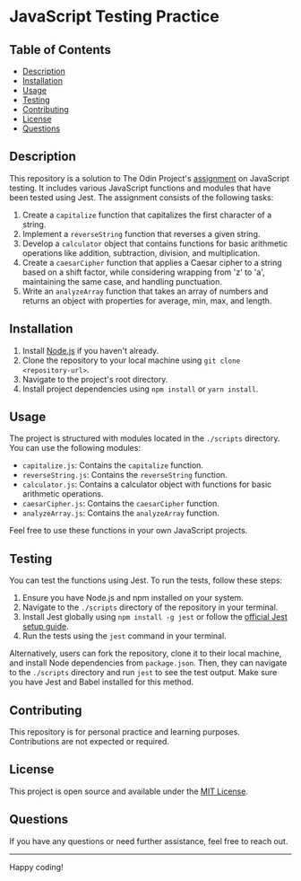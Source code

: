 # JavaScript Testing Practice

## Table of Contents
- [Description](#description)
- [Installation](#installation)
- [Usage](#usage)
- [Testing](#testing)
- [Contributing](#contributing)
- [License](#license)
- [Questions](#questions)

## Description
This repository is a solution to The Odin Project's [assignment](https://www.theodinproject.com/lessons/node-path-javascript-testing-practice) on JavaScript testing. It includes various JavaScript functions and modules that have been tested using Jest. The assignment consists of the following tasks:
1. Create a `capitalize` function that capitalizes the first character of a string.
2. Implement a `reverseString` function that reverses a given string.
3. Develop a `calculator` object that contains functions for basic arithmetic operations like addition, subtraction, division, and multiplication.
4. Create a `caesarCipher` function that applies a Caesar cipher to a string based on a shift factor, while considering wrapping from 'z' to 'a', maintaining the same case, and handling punctuation.
5. Write an `analyzeArray` function that takes an array of numbers and returns an object with properties for average, min, max, and length.

## Installation
1. Install [Node.js](https://nodejs.org/) if you haven't already.
2. Clone the repository to your local machine using `git clone <repository-url>`.
3. Navigate to the project's root directory.
4. Install project dependencies using `npm install` or `yarn install`.

## Usage
The project is structured with modules located in the `./scripts` directory. You can use the following modules:

- `capitalize.js`: Contains the `capitalize` function.
- `reverseString.js`: Contains the `reverseString` function.
- `calculator.js`: Contains a calculator object with functions for basic arithmetic operations.
- `caesarCipher.js`: Contains the `caesarCipher` function.
- `analyzeArray.js`: Contains the `analyzeArray` function.

Feel free to use these functions in your own JavaScript projects.

## Testing
You can test the functions using Jest. To run the tests, follow these steps:

1. Ensure you have Node.js and npm installed on your system.
2. Navigate to the `./scripts` directory of the repository in your terminal.
3. Install Jest globally using `npm install -g jest` or follow the [official Jest setup guide](https://jestjs.io/docs/getting-started#using-babel).
4. Run the tests using the `jest` command in your terminal.

Alternatively, users can fork the repository, clone it to their local machine, and install Node dependencies from `package.json`. Then, they can navigate to the `./scripts` directory and run `jest` to see the test output. Make sure you have Jest and Babel installed for this method.

## Contributing
This repository is for personal practice and learning purposes. Contributions are not expected or required.

## License
This project is open source and available under the [MIT License](./LICENSE).

## Questions
If you have any questions or need further assistance, feel free to reach out.

---

Happy coding!

